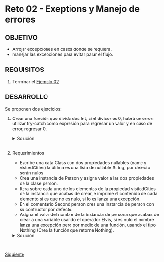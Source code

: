 # Reto 02 - Exeptions y Manejo de errores

## OBJETIVO 

- Arrojar excepciones en casos donde se requiera.
- manejar las excepciones para evitar parar el flujo.

## REQUISITOS 

1. Terminar el [Ejemplo 02](/../../tree/master/Sesion-07/Ejemplo-02/)

## DESARROLLO

Se proponen dos ejercicios:

1. Crear una función que divida dos Int, si el divisor es 0, habrá un error: utilizar try-catch como expresión para regresar un valor y en caso de error, regresar 0.

    <details>
        <summary>Solución</summary>
        
    ```kotlin
    fun divide(num1:Int,num2:Int): Int{
        return try { num1/num2} catch (e : Exception){0}
    }
    ```

    codigo para probar

    ```kotlin
    println(divide(10,0))
    println(divide(10,2))
    ```

    </details>

    </br>

2. Requerimientos
    
    - Escribe una data Class con dos propiedades nullables (name y visitedCities) la última es una lista de nullable String, por defecto serán nulos
    -  Crea una instancia de Person y asigna valor a las dos propiedades de la clase person.
    - Itera sobre cada uno de los elementos de la propiedad visitedCities de la instancia que acabas de crear, e imprime el contenido de cada elemento si es que no es nulo, si lo es lanza una excepción.
    - En el comentario Second person crea una instancia de person con su contructor por defecto.
    - Asigna el valor del nombre de la instancia de persona que acabas de crear a una variable usando el operador Elvis, si es nulo el nombre lanza una excepción pero por medio de una función, usando el tipo Nothing (Crea la función que retorne Nothing).

    <details>
        <summary>Solución</summary>
        
    Nuestra clase

    ```kotlin
    clase Person
    data class Person(
        val name: String? = null,
        val visitedCities: List<String?>? =null
    )
    ```

    Error de ciudades mediante operador elvis

    ```kotlin
    val me = Person(
        name = "My Name",
        visitedCities = listOf("Mexico", null, "Brasil")
    )
    
    me.visitedCities?.forEach {
        println("Cities -> ${it ?: throw IllegalArgumentException("Ciudad vacía")}")
    }
    ```

    funcion fail

    ```kotlin
    fun fail(message: String): Nothing {
        throw IllegalArgumentException(message)
    }
    ```

    Error de nombre

    ```kotlin
    val you = Person()
    val name = you.name ?: fail("No existe nombre")
    ```

    </details>


</br>

[Siguiente](../Ejemplo-03)